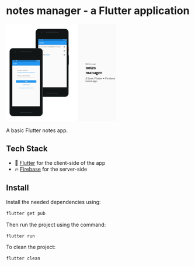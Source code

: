 # notes manager - a Flutter application

<img src="assets\images\cover.png" width="60%" />

A basic Flutter notes app.

## Tech Stack

- 🍃 [Flutter](https://flutter.dev/) for the client-side of the app
- 🔥 [Firebase](https://firebase.google.com/) for the server-side

## Install
Install the needed dependencies using:

```bash
flutter get pub
```

Then run the project using the command:

```bash
flutter run
```

To clean the project: 
```bash
flutter clean
```



